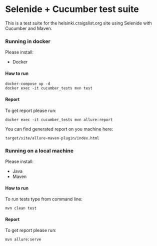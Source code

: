 Selenide + Cucumber test suite
========================

This is a test suite for the helsinki.craigslist.org site using Selenide with Cucumber and Maven.

### Running in docker
Please install:
- Docker

#### How to run

```
docker-compose up -d
docker exec -it cucumber_tests mvn test 
```

#### Report

To get report please run:
```
docker exec -it cucumber_tests mvn allure:report
```
You can find generated report on you machine here:
```
target/site/allure-maven-plugin/index.html
```
### Running on a local machine
Please install:
- Java
- Maven

#### How to run

To run tests type from command line:

```
mvn clean test
```
#### Report

To get report please run:
```
mvn allure:serve
```